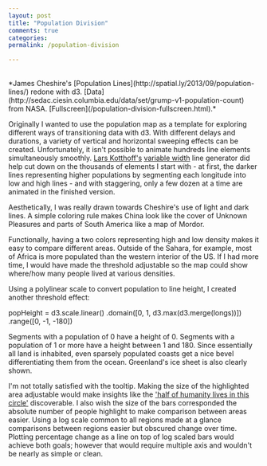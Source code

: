 ```yaml
---
layout: post
title: "Population Division"
comments: true
categories: 
permalink: /population-division

---
```


<div id='joymap'></div>

</br>
*James Cheshire's [Population Lines](http://spatial.ly/2013/09/population-lines/) redone with d3. [Data](http://sedac.ciesin.columbia.edu/data/set/grump-v1-population-count) from NASA. [Fullscreen](/population-division-fullscreen.html).*

Originally I wanted to use the population map as a template for exploring different ways of transitioning data with d3. With different delays and durations, a variety of vertical and horizontal sweeping effects can be created. Unfortunately, it isn't possible to animate hundreds line elements simultaneously smoothly. [Lars Kotthoff's](http://4c.ucc.ie/~larsko/#other) [variable width](https://github.com/mbostock/d3/pull/448) line generator did help cut down on the thousands of elements I start with - at first, the darker lines representing higher populations by segmenting each longitude into low and high lines - and with staggering, only a few dozen at a time are animated in the finished version.    

Aesthetically, I was really drawn towards Cheshire's use of light and dark lines. A simple coloring rule makes China look like the cover of Unknown Pleasures and parts of South America like a map of Mordor. 

Functionally, having a two colors representing high and low density makes it easy to compare different areas. Outside of the Sahara, for example, most of Africa is more populated than the western interior of the US. If I had more time, I would have made the threshold adjustable so the map could show where/how many people lived at various densities. 

Using a polylinear scale to convert population to line height, I created another threshold effect:

  popHeight = d3.scale.linear()
      .domain([0, 1, d3.max(d3.merge(longs))])
      .range([0, -1, -180])

Segments with a population of 0 have a height of 0. Segments with a population of 1 or more have a height between 1 and 180. Since essentially all land is inhabited, even sparsely populated coasts get a nice bevel differentiating them from the ocean. Greenland's ice sheet is also clearly shown.

I'm not totally satisfied with the tooltip. Making the size of the highlighted area adjustable would make insights like the ['half of humanity lives in this circle'](http://www.washingtonpost.com/blogs/worldviews/wp/2013/05/07/map-more-than-half-of-humanity-lives-within-this-circle/) discoverable. I also wish the size of the bars corresponded the absolute number of people highlight to make comparison between areas easier. Using a log scale common to all regions made at a glance comparisons between regions easier but  obscured change over time. Plotting percentage change as a line on top of log scaled bars would achieve both goals; however that would require multiple axis and wouldn't be nearly as simple or clean. 


<script src="/javascripts/libs/d3.3.13.js" type="text/javascript"></script>
<script src="/javascripts/posts/joymap/line-variable.js" type="text/javascript"></script>
<script src="/javascripts/posts/joymap/drawMap.js" type="text/javascript"></script>

